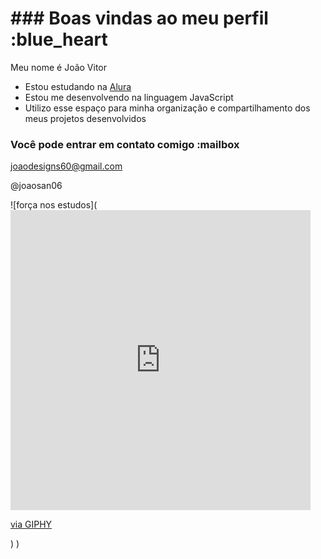 # ### Boas vindas ao meu perfil :blue_heart

Meu nome é João Vitor

- Estou estudando na [Alura](https://www.alura.com.br)
- Estou me desenvolvendo na linguagem JavaScript
- Utilizo esse espaço para minha organização e compartilhamento dos meus projetos desenvolvidos

### Você pode entrar em contato comigo :mailbox

joaodesigns60@gmail.com

@joaosan06

![força nos estudos](<iframe src="https://giphy.com/embed/zkG4mETnvHCJUyeZCY" width="480" height="480" style="" frameBorder="0" class="giphy-embed" allowFullScreen></iframe><p><a href="https://giphy.com/gifs/academia-bombado-msculos-zkG4mETnvHCJUyeZCY">via GIPHY</a></p>)
)

